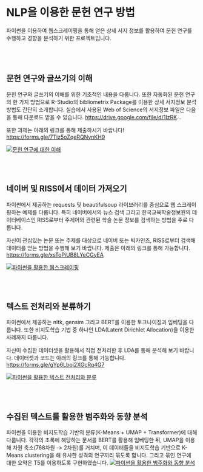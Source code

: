 # NLP을 이용한 문헌 연구 방법

파이썬을 이용하여 웹스크레이핑을 통해 얻은 상세 서지 정보를 활용하여 문헌 연구를 수행하고 경향을 분석하기 위한 프로젝트입니다.  
<br><br><br>

## 문헌 연구와 글쓰기의 이해
문헌 연구와 글쓰기의 이해를 위한 기초적인 내용을 다룹니다.
또한 자동화된 문헌 연구의 한 가지 방법으로 R-Studio의 bibliometrix Package를 이용한 상세 서지정보 분석 방법도 간단히 소개합니다.
실습에서 사용된 Web of Science의 서지정보 파일은 다음을 통해 다운로드 받을 수 있습니다.
https://drive.google.com/file/d/1IzRK...

또한 과제는 아래의 링크를 통해 제출하시기 바랍니다!
https://forms.gle/7Tiz5oZqeRQNynKH9

[![문헌 연구에 대한 이해](http://img.youtube.com/vi/RdzZBHKzCSI/sddefault.jpg)](https://youtu.be/RdzZBHKzCSI?t=0s) 

<br><br>
## 네이버 및 RISS에서 데이터 가져오기
파이썬에서 제공하는 requests 및 beautifulsoup 라이브러리를 중심으로 웹 스크레이핑하는 예제를 다룹니다.
특히 네이버에서의 뉴스 검색 그리고 한국교육학술정보원의 데이터베이스인 RISS로부터 주제어와 관련된 학술 논문 정보를 검색하는 방법을 주로 다룹니다.

자신이 관심있는 논문 또는 주제를 대상으로 네이버 또는 빅카인즈, RISS로부터 검색해 데이터를 얻는 방법을 수행해 보기 바랍니다.
제출은 아래의 링크를 통해 가능합니다.
https://forms.gle/xsToPiUB8LYeCGyEA

[![파이썬을 활용한 웹스크레이핑](http://img.youtube.com/vi/CT1RB1Tm5sw/sddefault.jpg)](https://youtu.be/CT1RB1Tm5sw?t=0s) 

<br><br>
## 텍스트 전처리와 분류하기
파이썬에서 제공하는 nltk, gensim 그리고 BERT를 이용한 토크나이징과 임베딩을 다룹니다.
또한 비지도학습 기법 중 하나인 LDA(Latent Dirichlet Allocation)을 이용한 사례까지 다룹니다.

자신이 수집한 데이터셋을 활용해서 직접 전처리한 후 LDA를 통해 분석해 보기 바랍니다.
데이터셋과 코드는 아래의 링크를 통해 가능합니다.
https://forms.gle/gYp6Lboj2XGcRq4G7

[![파이썬을 활용한 텍스트 전처리와 분류](http://img.youtube.com/vi/ce-1Uo1nNcg/sddefault.jpg)](https://youtu.be/ce-1Uo1nNcg?t=0s) 

<br><br>
## 수집된 텍스트를 활용한 범주화와 동향 분석
파이썬을 이용한 비지도학습 기반의 분류(K-Means + UMAP + Transformer)에 대해 다룹니다.
각각의 초록에 해당하는 문서를 BERT를 활용해 임베딩한 뒤, UMAP을 이용해 차원 축소(768차원 -> 2차원)를 거치며,
이 데이터들을 비지도학습 기반으로 K-Means clustering을 해 유사한 성격의 연구끼리 묶도록 합니다.
그리고 묶인 연구에 대한 요약은 T5를 이용하도록 구현하였습니다.
[![파이썬을 활용한 범주화와 동향 분석](http://img.youtube.com/vi/oZZKZMTngKo/sddefault.jpg)](https://youtu.be/oZZKZMTngKo?t=0s) 
